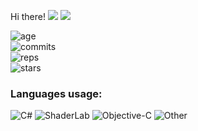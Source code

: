  Hi there!
<img src="https://visitor-badge.glitch.me/badge?page_id=REgorion.visitor-badge&color=5194f0" /> <img src="https://img.shields.io/github/followers/REgorion?style=social" />

![age](https://img.shields.io/static/v1?style=for-the-badge&label=Account%20age%3A&color=555&labelColor=%23ffd33d&message=6%20years)<br/>
![commits](https://img.shields.io/static/v1?style=for-the-badge&label=Сommits%3A&color=555&labelColor=%230366d6&message=632)<br/>
![reps](https://img.shields.io/static/v1?style=for-the-badge&label=Repos%3A&color=555&labelColor=%236a737d&message=23)<br/>
![stars](https://img.shields.io/static/v1?style=for-the-badge&label=Stars%3A&color=555&labelColor=%23fff5b1&message=1%20recived)<br/>


### Languages usage:
![C#](https://img.shields.io/static/v1?style=flat&label=C%23&color=555&labelColor=%23178600&message=82.5%25)
![ShaderLab](https://img.shields.io/static/v1?style=flat&label=ShaderLab&color=555&labelColor=%23222c37&message=6.9%25)
![Objective-C](https://img.shields.io/static/v1?style=flat&label=Objective-C&color=555&labelColor=%23438eff&message=3%25)
![Other](https://img.shields.io/static/v1?style=flat&label=Other&color=555&labelColor=%23ededed&message=7.4%25)
